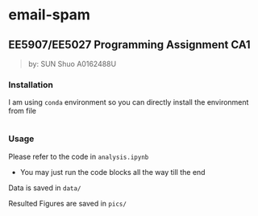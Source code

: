 # email-spam

## EE5907/EE5027 Programming Assignment CA1

> by: SUN Shuo A0162488U
> 

### Installation
I am using `conda` environment so you can directly install the environment from file
```bash

```

### Usage

Please refer to the code in `analysis.ipynb`

- You may just run the code blocks all the way till the end

Data is saved in `data/`

Resulted Figures are saved in `pics/`